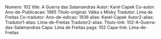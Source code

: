Numero: 102
title: A Guerra das Salamandras
Autor: Karel Capek
Co-autor: 
Ano-de-Publicacao: 1965
Titulo-original: Válka s Mloky
Tradutor: Lima de Freitas
Co-tradutor: 
Ano-de-edicao: 1936
alias: Karel-Capek
Autor2-alias: 
Tradutor1-alias: Lima-de-Freitas
Tradutor2-alias: 
Titulo-link: 102-A-Guerra-das-Salamandras
Capa: Lima de Freitas
pags: 102
Capa-link: Lima-de-Freitas